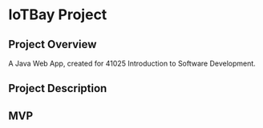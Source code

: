 # IoTBay Project

## Project Overview
A Java Web App, created for 41025 Introduction to Software Development.

## Project Description


## MVP